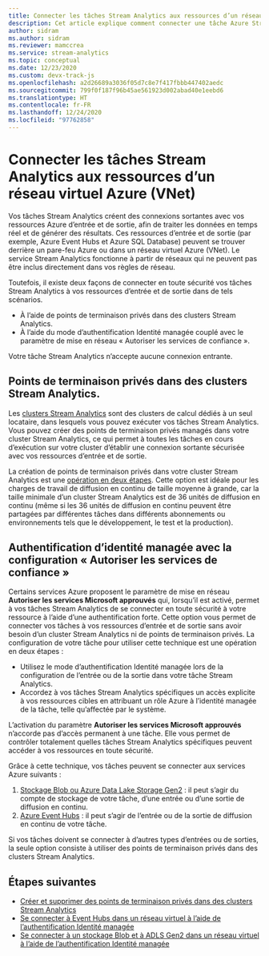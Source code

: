 ```yaml
---
title: Connecter les tâches Stream Analytics aux ressources d’un réseau virtuel Azure (VNET)
description: Cet article explique comment connecter une tâche Azure Stream Analytics à des ressources qui se trouvent dans un réseau virtuel.
author: sidram
ms.author: sidram
ms.reviewer: mamccrea
ms.service: stream-analytics
ms.topic: conceptual
ms.date: 12/23/2020
ms.custom: devx-track-js
ms.openlocfilehash: a2d26689a3036f05d7c8e7f417fbbb447402aedc
ms.sourcegitcommit: 799f0f187f96b45ae561923d002abad40e1eebd6
ms.translationtype: HT
ms.contentlocale: fr-FR
ms.lasthandoff: 12/24/2020
ms.locfileid: "97762858"
---
```

# <a name="connect-stream-analytics-jobs-to-resources-in-an-azure-virtual-network-vnet"></a>Connecter les tâches Stream Analytics aux ressources d’un réseau virtuel Azure (VNet)

Vos tâches Stream Analytics créent des connexions sortantes avec vos ressources Azure d’entrée et de sortie, afin de traiter les données en temps réel et de générer des résultats. Ces ressources d’entrée et de sortie (par exemple, Azure Event Hubs et Azure SQL Database) peuvent se trouver derrière un pare-feu Azure ou dans un réseau virtuel Azure (VNet). Le service Stream Analytics fonctionne à partir de réseaux qui ne peuvent pas être inclus directement dans vos règles de réseau.

Toutefois, il existe deux façons de connecter en toute sécurité vos tâches Stream Analytics à vos ressources d’entrée et de sortie dans de tels scénarios.
* À l’aide de points de terminaison privés dans des clusters Stream Analytics.
* À l’aide du mode d’authentification Identité managée couplé avec le paramètre de mise en réseau « Autoriser les services de confiance ».

Votre tâche Stream Analytics n’accepte aucune connexion entrante.

## <a name="private-endpoints-in-stream-analytics-clusters"></a>Points de terminaison privés dans des clusters Stream Analytics.
Les [clusters Stream Analytics](https://docs.microsoft.com/azure/stream-analytics/cluster-overview) sont des clusters de calcul dédiés à un seul locataire, dans lesquels vous pouvez exécuter vos tâches Stream Analytics. Vous pouvez créer des points de terminaison privés managés dans votre cluster Stream Analytics, ce qui permet à toutes les tâches en cours d’exécution sur votre cluster d’établir une connexion sortante sécurisée avec vos ressources d’entrée et de sortie.

La création de points de terminaison privés dans votre cluster Stream Analytics est une [opération en deux étapes](https://docs.microsoft.com/azure/stream-analytics/private-endpoints). Cette option est idéale pour les charges de travail de diffusion en continu de taille moyenne à grande, car la taille minimale d’un cluster Stream Analytics est de 36 unités de diffusion en continu (même si les 36 unités de diffusion en continu peuvent être partagées par différentes tâches dans différents abonnements ou environnements tels que le développement, le test et la production).

## <a name="managed-identity-authentication-with-allow-trusted-services-configuration"></a>Authentification d’identité managée avec la configuration « Autoriser les services de confiance »
Certains services Azure proposent le paramètre de mise en réseau **Autoriser les services Microsoft approuvés** qui, lorsqu’il est activé, permet à vos tâches Stream Analytics de se connecter en toute sécurité à votre ressource à l’aide d’une authentification forte. Cette option vous permet de connecter vos tâches à vos ressources d’entrée et de sortie sans avoir besoin d’un cluster Stream Analytics ni de points de terminaison privés. La configuration de votre tâche pour utiliser cette technique est une opération en deux étapes :
* Utilisez le mode d’authentification Identité managée lors de la configuration de l’entrée ou de la sortie dans votre tâche Stream Analytics.
* Accordez à vos tâches Stream Analytics spécifiques un accès explicite à vos ressources cibles en attribuant un rôle Azure à l’identité managée de la tâche, telle qu’affectée par le système. 

L’activation du paramètre **Autoriser les services Microsoft approuvés** n’accorde pas d’accès permanent à une tâche. Elle vous permet de contrôler totalement quelles tâches Stream Analytics spécifiques peuvent accéder à vos ressources en toute sécurité. 

Grâce à cette technique, vos tâches peuvent se connecter aux services Azure suivants :
1. [Stockage Blob ou Azure Data Lake Storage Gen2](https://docs.microsoft.com/azure/stream-analytics/blob-output-managed-identity) : il peut s’agir du compte de stockage de votre tâche, d’une entrée ou d’une sortie de diffusion en continu.
2. [Azure Event Hubs](https://docs.microsoft.com/azure/stream-analytics/event-hubs-managed-identity) : il peut s’agir de l’entrée ou de la sortie de diffusion en continu de votre tâche.

Si vos tâches doivent se connecter à d’autres types d’entrées ou de sorties, la seule option consiste à utiliser des points de terminaison privés dans des clusters Stream Analytics.

## <a name="next-steps"></a>Étapes suivantes

* [Créer et supprimer des points de terminaison privés dans des clusters Stream Analytics](https://docs.microsoft.com/azure/stream-analytics/private-endpoints)
* [Se connecter à Event Hubs dans un réseau virtuel à l’aide de l’authentification Identité managée](https://docs.microsoft.com/azure/stream-analytics/event-hubs-managed-identity)
* [Se connecter à un stockage Blob et à ADLS Gen2 dans un réseau virtuel à l’aide de l’authentification Identité managée](https://docs.microsoft.com/azure/stream-analytics/blob-output-managed-identity)
